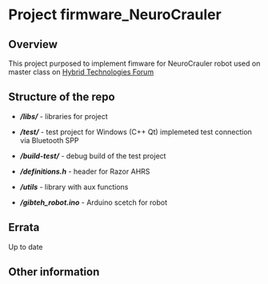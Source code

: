 # Project firmware_NeuroCrauler

## Overview

This project purposed to implement fimware for NeuroCrauler robot used on master class on [Hybrid Technologies Forum](http://гибтехбфу.рф)

## Structure of the repo

* ***/libs/*** - libraries for project

* ***/test/*** - test project for Windows (C++ Qt) implemeted test connection via Bluetooth SPP 

* ***/build-test/*** - debug build of the test project

* ***/definitions.h*** - header for Razor AHRS

* ***/utils*** - library with aux functions

* ***/gibteh_robot.ino*** - Arduino scetch for robot

## Errata

Up to date

## Other information
